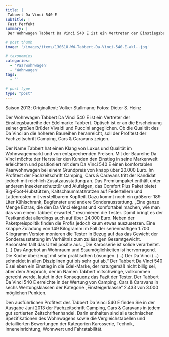 ```yaml
---
title: |
 Tabbert Da Vinci 540 E
subTitle: |
 Fast Perfekt
summary: |
 Der Wohnwagen Tabbert Da Vinci 540 E ist ein Vertreter der Einstiegsbaureihe der Edelmarke Tabbert. Optisch ist er an die Erscheinung seiner großen Brüder Vivaldi und Puccini angeglichen. Ob die Qualität des Da Vinci an die höheren Baureihen heranreicht, soll der Profitest der Fachzeitschrift Camping, Cars & Caravans zeigen.

# post thumb
image: '/images/items/130618-WW-Tabbert-Da-Vinci-540-E-akl-.jpg'

# taxonomies
categories: 
  - 'Paarwohnwagen'
  - 'Wohnwagen'
tags:
  - ''

# post type
type: "post"
---
```


Saison 2013; Originaltext: Volker Stallmann; Fotos: Dieter S. Heinz  

 Der Wohnwagen Tabbert Da Vinci 540 E ist ein Vertreter der Einstiegsbaureihe der Edelmarke Tabbert. Optisch ist er an die Erscheinung seiner großen Brüder Vivaldi und Puccini angeglichen. Ob die Qualität des Da Vinci an die höheren Baureihen heranreicht, soll der Profitest der Fachzeitschrift Camping, Cars & Caravans zeigen.  

 Der Name Tabbert hat einen Klang von Luxus und Qualität im Wohnwagenmarkt und von entsprechenden Preisen. Mit der Baureihe Da Vinci möchte der Hersteller den Kunden den Einstieg in seine Markenwelt erleichtern und positioniert mit dem Da Vinci 540 E einen komfortablen Paarwohnwagen bei einem Grundpreis von knapp über 20.000 Euro. Im Profitest der Fachzeitschrift Camping, Cars & Caravans tritt der Kandidat jedoch mit reichlich Zusatzausstattung an. Das Premiumpaket enthält unter anderem Insektenschutztür und Alufelgen, das Comfort Plus Paket bietet Big-Foot-Hubstützen, Kaltschaummatzratzen auf Federtellern und Lattenrosten mit verstellbarem Kopfteil. Dazu kommt noch ein größerer 189 Liter Kühlschrank, Bugfenster und andere Sonderausstattung. „Eine ganze Menge Extras, die den Da Vinci elegant und komfortabel machen, wie man das von einem Tabbert erwartet,“ resümieren die Tester. Damit bringt es der Testkandidat allerdings auch auf über 24.000 Euro. Neben der Paketpreispolitik finden die Profis jedoch kaum etwas auszusetzen. Eine knappe Zuladung von 149 Kilogramm im Fall der serienmäßigen 1.700 Kilogramm Version monieren die Tester in Bezug auf das das Gewicht der Sonderausstattung im Verhältnis zum zulässigen Gesamtgewicht. Ansonsten fällt das Urteil positiv aus. „Die Karosserie ist solide verarbeitet. (…) Das Angebot an Wohnraum und Staumöglichkeiten ist hervorragend. Die Küche überzeugt mit sehr praktischen Lösungen. (…) Der Da Vinci (…) schneidet in allen Disziplinen gut bis sehr gut ab.“ Der Tabbert Da Vinci 540 E sei eben ein Einstieg in die Edel-Marke, der naturgemäß nicht billig sei, aber dem Anspruch, der im Namen Tabbert mitschwinge, vollkommen gerecht werde, lautet in der Konsequenz das Fazit der Tester. Der Tabbert Da Vinci 540 E erreichte in der Wertung von Camping, Cars & Caravans in sechs Wertungsklassen der Kategorie „Einsteigerklasse“ 2.433 von 3.000 möglichen Punkten.  

 Den ausführlichen Profitest des Tabbert Da Vinci 540 E finden Sie in der Ausgabe Juni 2013 der Fachzeitschrift Camping, Cars & Caravans in jedem gut sortierten Zeitschriftenhandel. Darin enthalten sind alle technischen Spezifikationen des Wohnwagens sowie die Vergleichstabellen und detaillierten Bewertungen der Kategorien Karosserie, Technik, Inneneinrichtung, Wohnwert und Fahrstabilität.